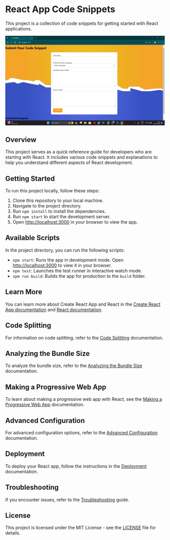 # React App Code Snippets

This project is a collection of code snippets for getting started with React applications.

![React App Screenshot](https://github.com/VikashKumarDas-2001/code-snippets/blob/main/Screenshot%202024-03-20%20215118.png)

## Overview

This project serves as a quick reference guide for developers who are starting with React. It includes various code snippets and explanations to help you understand different aspects of React development.

## Getting Started

To run this project locally, follow these steps:

1. Clone this repository to your local machine.
2. Navigate to the project directory.
3. Run `npm install` to install the dependencies.
4. Run `npm start` to start the development server.
5. Open [http://localhost:3000](http://localhost:3000) in your browser to view the app.

## Available Scripts

In the project directory, you can run the following scripts:

- `npm start`: Runs the app in development mode. Open [http://localhost:3000](http://localhost:3000) to view it in your browser.
- `npm test`: Launches the test runner in interactive watch mode.
- `npm run build`: Builds the app for production to the `build` folder.

## Learn More

You can learn more about Create React App and React in the [Create React App documentation](https://facebook.github.io/create-react-app/docs/getting-started) and [React documentation](https://reactjs.org/).

## Code Splitting

For information on code splitting, refer to the [Code Splitting](https://facebook.github.io/create-react-app/docs/code-splitting) documentation.

## Analyzing the Bundle Size

To analyze the bundle size, refer to the [Analyzing the Bundle Size](https://facebook.github.io/create-react-app/docs/analyzing-the-bundle-size) documentation.

## Making a Progressive Web App

To learn about making a progressive web app with React, see the [Making a Progressive Web App](https://facebook.github.io/create-react-app/docs/making-a-progressive-web-app) documentation.

## Advanced Configuration

For advanced configuration options, refer to the [Advanced Configuration](https://facebook.github.io/create-react-app/docs/advanced-configuration) documentation.

## Deployment

To deploy your React app, follow the instructions in the [Deployment](https://facebook.github.io/create-react-app/docs/deployment) documentation.

## Troubleshooting

If you encounter issues, refer to the [Troubleshooting](https://facebook.github.io/create-react-app/docs/troubleshooting) guide.

## License

This project is licensed under the MIT License - see the [LICENSE](LICENSE) file for details.
